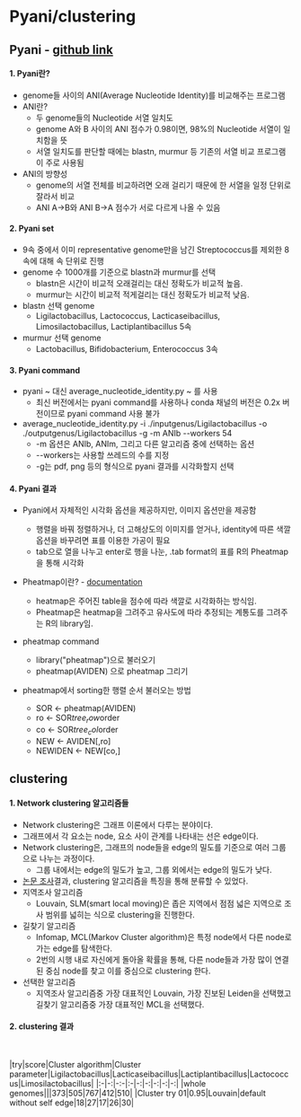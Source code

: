 Pyani/clustering
====================
## Pyani - [github link](https://github.com/widdowquinn/pyani)

#### 1. Pyani란?

  - genome들 사이의 ANI(Average Nucleotide Identity)를 비교해주는 프로그램
  - ANI란?
    - 두 genome들의 Nucleotide 서열 일치도
    - genome A와 B 사이의 ANI 점수가 0.98이면, 98%의 Nucleotide 서열이 일치함을 뜻
    - 서열 일치도를 판단할 때에는 blastn, murmur 등 기존의 서열 비교 프로그램이 주로 사용됨
  - ANI의 방향성
    - genome의 서열 전체를 비교하려면 오래 걸리기 때문에 한 서열을 일정 단위로 잘라서 비교
    - ANI A->B와 ANI B->A 점수가 서로 다르게 나올 수 있음

#### 2. Pyani set

  - 9속 중에서 이미 representative genome만을 남긴 Streptococcus를 제외한 8속에 대해 속 단위로 진행
  - genome 수 1000개를 기준으로 blastn과 murmur를 선택
    - blastn은 시간이 비교적 오래걸리는 대신 정확도가 비교적 높음.
    - murmur는 시간이 비교적 적게걸리는 대신 정확도가 비교적 낮음.
  - blastn 선택 genome
    - Ligilactobacillus, Lactococcus, Lacticaseibacillus, Limosilactobacillus, Lactiplantibacillus 5속
  - murmur 선택 genome
    - Lactobacillus, Bifidobacterium, Enterococcus 3속

#### 3. Pyani command

  - pyani ~ 대신 average_nucleotide_identity.py ~ 를 사용    
    - 최신 버전에서는 pyani command를 사용하나 conda 채널의 버전은 0.2x 버전이므로 pyani command 사용 불가
  - average_nucleotide_identity.py -i ./inputgenus/Ligilactobacillus -o ./outputgenus/Ligilactobacillus -g -m ANIb --workers 54
    - -m 옵션은 ANIb, ANIm, 그리고 다른 알고리즘 중에 선택하는 옵션
    - --workers는 사용할 쓰레드의 수를 지정
    - -g는 pdf, png 등의 형식으로 pyani 결과를 시각화할지 선택 

#### 4. Pyani 결과
  
  - Pyani에서 자체적인 시각화 옵션을 제공하지만, 이미지 옵션만을 제공함
    - 행렬을 바꿔 정렬하거나, 더 고해상도의 이미지를 얻거나, identity에 따른 색깔 옵션을 바꾸려면 표를 이용한 가공이 필요
    - tab으로 열을 나누고 enter로 행을 나눈, .tab format의 표를 R의 Pheatmap을 통해 시각화
  - Pheatmap이란? - [documentation](https://www.rdocumentation.org/packages/pheatmap/versions/1.0.12/topics/pheatmap)
    - heatmap은 주어진 table을 점수에 따라 색깔로 시각화하는 방식임.
    - Pheatmap은 heatmap을 그려주고 유사도에 따라 추정되는 계통도를 그려주는 R의 library임.
  - pheatmap command
    - library("pheatmap")으로 불러오기
    - pheatmap(AVIDEN) 으로 pheatmap 그리기
  - pheatmap에서 sorting한 행렬 순서 불러오는 방법
    
    - SOR <- pheatmap(AVIDEN)
    - ro <- SOR$tree_row$order
    - co <- SOR$tree_col$order
    - NEW <- AVIDEN[,ro]
    - NEWIDEN <- NEW[co,]

## clustering

#### 1. Network clustering 알고리즘들
  - Network clustering은 그래프 이론에서 다루는 분야이다.
  - 그래프에서 각 요소는 node, 요소 사이 관계를 나타내는 선은 edge이다.
  - Network clustering은, 그래프의 node들을 edge의 밀도를 기준으로 여러 그룹으로 나누는 과정이다.
    - 그룹 내에서는 edge의 밀도가 높고, 그룹 외에서는 edge의 밀도가 낮다.
  - [논문 조사](https://www.ncbi.nlm.nih.gov/pmc/articles/PMC4938516/)결과, clustering 알고리즘을 특징을 통해 분류할 수 있었다.
  - 지역조사 알고리즘
    - Louvain, SLM(smart local moving)은 좁은 지역에서 점점 넓은 지역으로 조사 범위를 넓히는 식으로 clustering을 진행한다.
  - 길찾기 알고리즘
    - Infomap, MCL(Markov Cluster algorithm)은 특정 node에서 다른 node로 가는 edge를 탐색한다.
    - 2번의 시행 내로 자신에게 돌아올 확률을 통해, 다른 node들과 가장 많이 연결된 중심 node를 찾고 이를 중심으로 clustering 한다.
  - 선택한 알고리즘
    - 지역조사 알고리즘중 가장 대표적인 Louvain, 가장 진보된 Leiden을 선택했고 길찾기 알고리즘중 가장 대표적인 MCL을 선택했다.

#### 2. clustering 결과
<br/>

|try|score|Cluster algorithm|Cluster parameter|Ligilactobacillus|Lacticaseibacillus|Lactiplantibacillus|Lactococcus|Limosilactobacillus|
|:-|-:|-:-|:-|-:|-:|-:|-:|-:|
|whole genomes|||373|505|767|412|510|
|Cluster try 01|0.95|Louvain|default without self edge|18|27|17|26|30|
